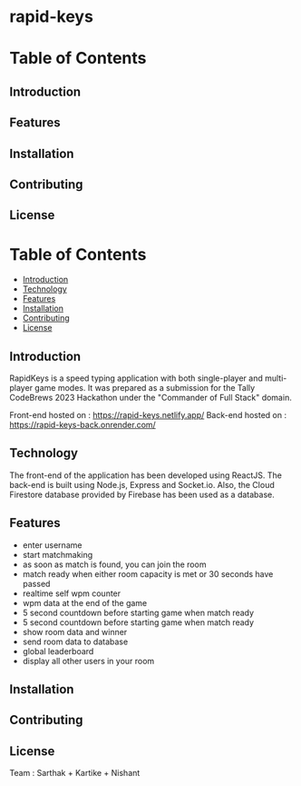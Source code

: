 # rapid-keys

# Table of Contents

## Introduction
## Features
## Installation
## Contributing
## License

# Table of Contents

- [Introduction](#introduction)
- [Technology](#technology)
- [Features](#features)
- [Installation](#installation)
- [Contributing](#contributing)
- [License](#license)

## Introduction  
RapidKeys is a speed typing application with both single-player and multi-player game modes. It was prepared as a submission for the Tally CodeBrews 2023 Hackathon under the "Commander of Full Stack" domain. 

Front-end hosted on : https://rapid-keys.netlify.app/ 
Back-end hosted on : https://rapid-keys-back.onrender.com/

## Technology
The front-end of the application has been developed using ReactJS. The back-end is built using Node.js, Express and Socket.io. Also, the Cloud Firestore database provided by Firebase has been used as a database. 

## Features
- enter username
- start matchmaking
- as soon as match is found, you can join the room
- match ready when either room capacity is met or 30 seconds have passed
- realtime self wpm counter
- wpm data at the end of the game
- 5 second countdown before starting game when match ready
- 5 second countdown before starting game when match ready
- show room data and winner
- send room data to database
- global leaderboard
- display all other users in your room

## Installation

## Contributing

## License



Team : Sarthak + Kartike + Nishant
